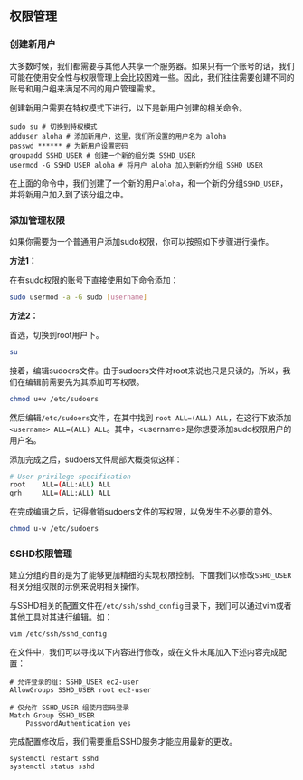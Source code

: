 ## 权限管理

### 创建新用户

大多数时候，我们都需要与其他人共享一个服务器。如果只有一个账号的话，我们可能在使用安全性与权限管理上会比较困难一些。因此，我们往往需要创建不同的账号和用户组来满足不同的用户管理需求。

创建新用户需要在特权模式下进行，以下是新用户创建的相关命令。

```shell
sudo su # 切换到特权模式
adduser aloha # 添加新用户，这里，我们所设置的用户名为 aloha
passwd ****** # 为新用户设置密码
groupadd SSHD_USER # 创建一个新的组分类 SSHD_USER
usermod -G SSHD_USER aloha # 将用户 aloha 加入到新的分组 SSHD_USER
```

在上面的命令中，我们创建了一个新的用户`aloha`，和一个新的分组`SSHD_USER`，并将新用户加入到了该分组之中。

### 添加管理权限

如果你需要为一个普通用户添加sudo权限，你可以按照如下步骤进行操作。

**方法1：**

在有sudo权限的账号下直接使用如下命令添加：

```sh
sudo usermod -a -G sudo [username]
```

**方法2：**

首选，切换到root用户下。

```sh
su
```

接着，编辑sudoers文件。由于sudoers文件对root来说也只是只读的，所以，我们在编辑前需要先为其添加可写权限。

```sh
chmod u+w /etc/sudoers
```

然后编辑`/etc/sudoers`文件，在其中找到 `root ALL=(ALL) ALL`，在这行下放添加 `<username> ALL=(ALL) ALL`。其中，\<username\>是你想要添加sudo权限用户的用户名。

添加完成之后，sudoers文件局部大概类似这样：

```sh
# User privilege specification
root    ALL=(ALL:ALL) ALL
qrh     ALL=(ALL:ALL) ALL
```

在完成编辑之后，记得撤销sudoers文件的写权限，以免发生不必要的意外。

```sh
chmod u-w /etc/sudoers
```

### SSHD权限管理

建立分组的目的是为了能够更加精细的实现权限控制。下面我们以修改`SSHD_USER`相关分组权限的示例来说明相关操作。

与SSHD相关的配置文件在`/etc/ssh/sshd_config`目录下，我们可以通过vim或者其他工具对其进行编辑。如：

```shell
vim /etc/ssh/sshd_config
```

在文件中，我们可以寻找以下内容进行修改，或在文件末尾加入下述内容完成配置：

```t
# 允许登录的组: SSHD_USER ec2-user
AllowGroups SSHD_USER root ec2-user
 
# 仅允许 SSHD_USER 组使用密码登录
Match Group SSHD_USER
    PasswordAuthentication yes
```

完成配置修改后，我们需要重启SSHD服务才能应用最新的更改。

```shell
systemctl restart sshd
systemctl status sshd
```